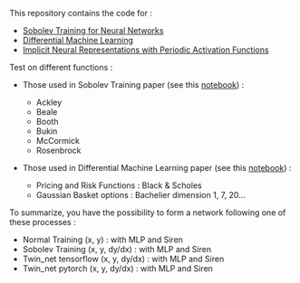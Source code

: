 This repository contains the code for :
* [Sobolev Training for Neural Networks](https://arxiv.org/abs/1706.04859)
* [Differential Machine Learning](https://arxiv.org/abs/2005.02347) 
* [Implicit Neural Representations with Periodic Activation Functions](https://arxiv.org/abs/2006.09661)

Test on different functions :
* Those used in Sobolev Training paper (see this [notebook](notebooks/optimization_functions.ipynb)) :
    * Ackley
    * Beale
    * Booth
    * Bukin
    * McCormick
    * Rosenbrock

* Those used in Differential Machine Learning paper (see this [notebook](notebooks/financial_functions.ipynb)) :
    * Pricing and Risk Functions : Black & Scholes
    * Gaussian Basket options : Bachelier dimension 1, 7, 20...

To summarize, you have the possibility to form a network following one of these processes :
* Normal Training (x, y) : with MLP and Siren
* Sobolev Training (x, y, dy/dx) : with MLP and Siren
* Twin_net tensorflow (x, y, dy/dx) : with MLP and Siren
* Twin_net pytorch (x, y, dy/dx) : with MLP and Siren

